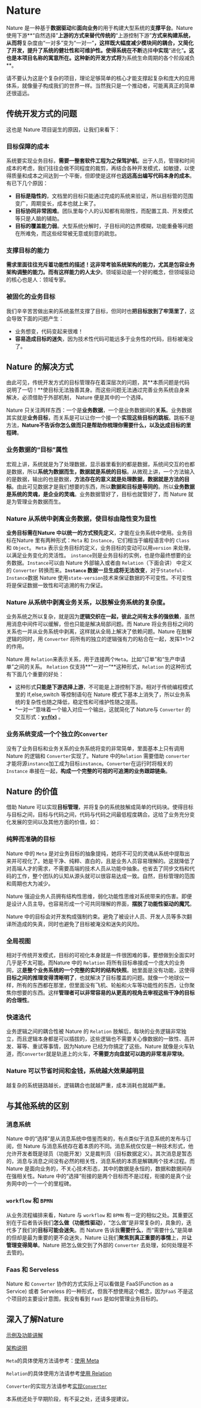 # Nature

Nature 是一种基于**数据驱动**和**面向业务**的用于构建大型系统的**支撑平台**。Nature 使用下游**“自然选择”**上游的方式来替代传统的**“上游控制下游”**方式来构建系统，从而将**复杂度由“一对多”变为“一对一”**，这样既大幅度减少模块间的耦合，又简化了开发，提升了系统的健壮性和可维护性。使得系统在不断**选择**中实现**“进化”**。这也是本项目名称的寓意所在。这种新的开发方式将**为系统生命周期的各个阶段减负**。

请不要认为这是个复杂的项目，理论足够简单的核心才能支撑起复杂和庞大的应用体系，就像量子构成我们的世界一样。当然我只是一个推动者，可能离真正的简单还很遥远。

## 传统开发方式的问题

这也是 Nature 项目诞生的原因，让我们来看下：

### 目标保障的成本

系统要实现业务目标，**需要一整套软件工程为之保驾护航**。出于人员，管理和时间成本的考虑，我们往往会做不同程度的裁剪，再结合各种开发模式，如敏捷，以使得质量和成本之间达到一个平衡，但即使是这样也**远远高出编写代码本身的成本**。有已下几个原因：

- **目标是隐性的**，文档里的目标只能通过完成的系统来验证，所以目标管的范围变广，周期变长，成本也就上来了。
- **目标协同非常困难**。团队里每个人的认知都有局限性，而配置工具、开发模式等只是人脑的辅助。
- **目标的覆盖能力弱**。大型系统分解时，子目标间的边界模糊，功能重叠等问题在所难免，而这些经常被无意或刻意的疏忽。

### 支撑目标的能力

**需求里面往往充斥着功能性的描述！**这非常考验系统架构的能力，尤其是包容业务架构调整的能力。而**有这样能力的人太少**。领域驱动是一个好的概念，但领域驱动的核心也是人：领域专家。

### 被固化的业务目标

我们辛辛苦苦做出来的系统虽然支撑了目标，但同时也**把目标放到了牢笼里了**，这会导致下面的问题产生：

- 业务想变，代码变起来很难！
- **容易造成目标的迷失**，因为技术性代码可能远多于业务性的代码，目标被淹没了。

## Nature 的解决方式

由此可见，传统开发方式的目标管理存在着深层次的问题，其**本质问题是代码说明了一切！**使目标无法独善其身。而这些问题无法通过完善业务系统自身来解决，必须借助于外部机制， Nature 便是其中的一个选择。

Nature 只关注两样东西：一个是**业务数据**，一个是业务数据间的**关系**。业务数据其实就是**业务目标**，而关系是可以让你一个接一个**实现这些目标的跳板**。跳板不是方法，**Nature不告诉你怎么做而只是帮助你梳理你需要什么，以及达成目标的里程碑**。

### 业务数据的“目标”属性

宏观上讲，系统就是为了处理数据，显示器里看到的都是数据，系统间交互的也都是数据，所以**系统为数据而生，数据就是系统的目标**。从微观上讲，一个方法输入的是数据，输出的也是数据，**方法存在的意义就是处理数据，数据就是方法的目标**。由此可见数据才是我们想要的东西，所以**数据和目标是等同的**。所以**业务数据是系统的灵魂，是企业的灵魂**。业务数据管好了，目标也就管好了，而 Nature 就是为管理业务数据而生。

### Nature 从系统中剥离业务数据，使目标由隐性变为显性

**业务目标需在Nature 中以统一的方式预先定义**，才能在业务系统中使用。业务目标在Nature 里有两种形式：`Meta` 和 `Instance`，它们相当于编程语言中的 `Class` 和 `Object`。 `Meta` 表示业务目标的定义，业务目标的变动可以用`version` 来处理，以满足业务变化的灵活性。 `instance`则是业务目标的实例，也是你最终想要的业务数据。`Instance`可以由 Nature 外部输入或者由 `Relation`（下面会讲） 中定义的 `Converter` 转换而来。**`Instance` 数据一旦生成将无法改变**，对于`Stateful-Instance`数据 Nature 使用`state-version`技术来保证数据的不可变性。不可变性将是保证数据一致性和可追溯的有力保证。

### Nature 从系统中剥离业务关系，以肢解业务系统的复杂度。

业务系统之所以复杂，就是因为**逻辑交织在一起，彼此之间有太多的强依赖**，虽然用消息中间件可以缓解，但也只能是解决局部问题。而 Nature 将业务目标之间的关系也一并从业务系统中剥离，这样就从全局上解决了依赖问题。Nature 在肢解逻辑的同时，用 `Converter` 将所有的独立的逻辑强有力的粘合在一起，发挥1+1>2的作用。

Nature 用 `Relation`来表示关系，用于连接两个`Meta`。比如“订单”和“生产申请单”之间的关系。 `Relation` 仅支持**”一对一“**这种形式，`Relation` 的这种形式有下面几个重要的好处：

- 这种形式**只能是下游选择上游**，不可能是上游控制下游。相对于传统编程模式里的 If,else,switch 等控制语句在 Nature 模式下基本上消失了，所以业务系统的复杂性也随之降低，稳定性和可维护性随之提高。
- “一对一”意味着一个输入对应一个输出，这就简化了 Nature与 `Converter` 的交互形式：[**y=f(x)**](doc_zh/help/architecture.md) 。

### 业务系统变成一个个独立的`Converter` 

没有了业务目标和业务关系的业务系统将变的非常简单，里面基本上只有调用 Nature 的逻辑和 `Converter`实现了。Nature 中的`Relation` 需要借助 `converter` 才能将源`instance`加工成为目标`instance`。`Converter`在运行时将相关的 `Instance` 串接在一起，**构成一个完整的可视的可追溯的业务跟踪链条**。

## Nature 的价值

借助 Nature 可以实现**目标管理**，并将复杂的系统肢解成简单的代码块。使得目标与目标之间，目标与代码之间，代码与代码之间最低程度耦合。这给了业务充分变化发展的空间以及其他方面的价值，如：

### 纯粹而准确的目标

Nature 中的 `Meta` 是对业务目标的抽象提纯，她将不可见的灵魂从系统中提取出来并可视化了。她是干净、纯粹、直白的，且是业务人员容易理解的。这就降低了对高端人才的需求，不需要高端的技术人员从功能中抽象。也省去了同步文档和代码的工作，整个团队的认知从源头就可以很容易达成一致。自然，目标管理的范围和周期也大为减少。

Nature 强迫业务人员拥有结构性思维，弱化功能性思维对系统带来的伤害。即便是设计人员主导。也容易形成一个可共同理解的界面，**摆脱了功能性驱动的魔咒**。

Nature 中的目标会对开发构成强制约束。避免了被设计人员、开发人员等多次翻译所造成的失真，同时也避免了目标被淹没和迷失的风险。

### 全局视图

相对于传统开发模式，目标的可视化本身就是一件很困难的事，要想做到全面实时几乎是不太可能。而Nature 中的 `Relation` 将所有目标串接成一个庞大的业务网，这**是整个业务系统的一个完整的实时的结构快照**。她里面是没有功能，这使得**目标之间的推理变得清晰明了**，也就解决了目标覆盖的问题。就像一个地球仪一样，所有的东西都在那里，但里面没有飞机、轮船和火车等功能性的东西，让你聚焦你想要的东西。这样**管理者可以非常容易的从更高的视角去审视这些干净的目标的合理性**。

### 快速迭代

业务逻辑之间的耦合性被 Nature 的 `Relation` 肢解后，每块的业务逻辑非常独立，而且逻辑本身都是可以插拔的，这些逻辑也不需要关心像数据的一致性、高并发、幂等、重试等事情，因为Nature 已经为你搞定了这些。Nature 就像是火车轨道，而`Converter`就是轨道上的火车，**不需要方向盘就可以跑的非常准非常块**。

### Nature 可以节省时间和金钱，系统越大效果越明显

越复杂的系统链路越长，逻辑耦合也就越严重，成本消耗也就越严重。

## 与其他系统的区别

### 消息系统

Nature 中的“选择”是从消息系统中借鉴而来的，有点类似于消息系统的发布与订阅，但 Nature 与消息系统存在着本质的不同。消息系统仅仅是一种技术形式，他允许开发者既是球员（功能开发）又是裁判员（目标数据定义）。其次消息是暂态的，消息与消息之间没有必然的相关性，消息系统的本质是解耦两个技术过程。而 Nature 是面向业务的，不关心技术形态，其中的数据是永恒的，数据和数据间存在强相关性。Nature 中的“选择”衔接的是两个目标而不是过程，衔接的是真个业务网中的一个一个的里程碑。

### `workflow` 和 `BPMN` 

从业务流程编排来看，Nature 与 `workflow` 和 `BPMN` 有一定的相似之处。其重要区别在于后者告诉我们**怎么做（功能性驱动）**，“怎么做”是非常复杂的，具象的，迭代多了我们的**目标可能会迷失**。而 Nature 告诉我**需要什么**，而“需要什么”是简单的但却是最为重要的更不会迷失，Nature 让我们**聚焦到真正重要的事情**上，并**让管理变得简单**。Nature 把怎么做交到了外部的 `Converter` 去处理，如何处理是不去管的。

### Faas 和 Serveless

Nature 和 `Converter` 协作的方式实际上可以看做是 FaaS(Function as a Service) 或者 Serveless 的一种形式，但我不想使用这个概念，因为`FaaS` 不是这个项目的主要设计意图，我没有看到 `FaaS` 是如何管理业务目标的。

## 深入了解Nature

[示例及功能讲解](https://github.com/llxxbb/Nature-Demo)

[架构说明](doc_zh\help\architecture.md)

`Meta`的具体使用方法请参考：[使用 Meta](doc_zh/help/meta.md)

`Relation`的具体使用方法请参考[使用 Relation](doc_zh/help/relation.md)

`Converter`的实现方法请参考[实现`Converter`](doc_zh/help/converter.md)

本系统还处于早期阶段，有不妥之处，还请多提建议。

